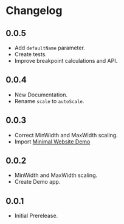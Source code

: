 # Changelog

## 0.0.5
- Add `defaultName` parameter.
- Create tests.
- Improve breakpoint calculations and API.

## 0.0.4
- New Documentation.
- Rename `scale` to `autoScale`.

## 0.0.3
- Correct MinWidth and MaxWidth scaling.
- Import [Minimal Website Demo](https://github.com/Codelessly/FlutterMinimalWebsite)

## 0.0.2
- MinWidth and MaxWidth scaling.
- Create Demo app.

## 0.0.1
- Initial Prerelease.